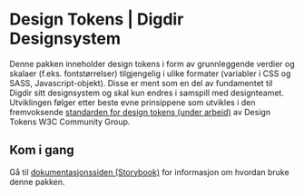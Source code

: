 # Design Tokens | Digdir Designsystem

Denne pakken inneholder design tokens i form av grunnleggende verdier og skalaer (f.eks. fontstørrelser) tilgjengelig i ulike formater (variabler i CSS og SASS, Javascript-objekt). Disse er ment som en del av fundamentet til Digdir sitt designsystem og skal kun endres i samspill med designteamet.
Utviklingen følger etter beste evne prinsippene som utvikles i den fremvoksende [standarden for design tokens (under arbeid)](https://design-tokens.github.io/community-group/format/) av Design Tokens W3C Community Group.

## Kom i gang

Gå til [dokumentasjonssiden (Storybook)](https://felleslosninger.github.io/tlp-storybook-base/) for informasjon om hvordan bruke denne pakken.
